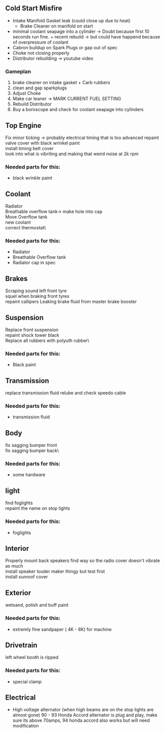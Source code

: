 
## Cold Start Misfire
- Intake Manifold Gasket leak (could close up due to heat)
    - Brake Cleaner on manifold on start
- minimal coolant seapage into a cylinder -> Doubt because first 10 seconds run fine. + recent rebuild -> but could have happend because of overpressure of coolant
- Cabron buildup on Spark Plugs or gap out of spec
- Choke not closing properly
- Distributor rebuilding -> youtube video

### Gameplan
1) brake cleaner on intake gasket + Carb rubbers
2) clean and gap sparkplugs
3) Adjust Choke
4) Make car leaner -> MARK CURRENT FUEL SETTING
5) Rebuild Distributor
6) Buy a boroscope and check for coolant seapage into cylinders

## Top Engine
Fix minor ticking -> probably electrical timing that is too advanced
repaint valve cover with black wrinkel paint\
install timing belt cover\
look into what is vibriting and making that weird noise at 2k rpm

### Needed parts for this:
- black wrinkle paint

## Coolant
Radiator\
Breathable overflow tank-> make hole into cap\
Move Overflow tank\
new coolant\
correct thermostat\

### Needed parts for this:
- Radiator
- Breathable Overflow tank
- Radiator cap in spec

## Brakes
Scraping sound left front tyre\
squel when braking front tyres\
repaint callipers
Leaking brake fluid from master brake booster


## Suspension
Replace front suspension\
repaint shock tower black\
Replace all rubbers with polyuth rubber\

### Needed parts for this:
- Black paint

## Transmission
replace transmission fluid
relube and check speedo cable

### Needed parts for this:
- transmission fluid

## Body
fix sagging bumper front\
fix sagging bumper back\

### Needed parts for this:
- some hardware

## light
find foglights\
repaint the name on stop lights

### Needed parts for this:
- foglights

## Interior
Properly mount back speakers
find way so the radio cover doesn't vibrate as much\
install speaker louder maker thingy but test first\
install sunroof cover

## Exterior
wetsand, polish and buff paint

### Needed parts for this:
- extremly fine sandpaper ( 4K - 8K) for machine 

## Drivetrain
left wheel booth is ripped

### Needed parts for this:
- special clamp

## Electrical
- High voltage alternator (when high beams are on the stop lights are almost gone) 90 - 93 Honda Accord alternator is plug and play, make sure its above 70amps, 94 honda accord also works but will need modification
